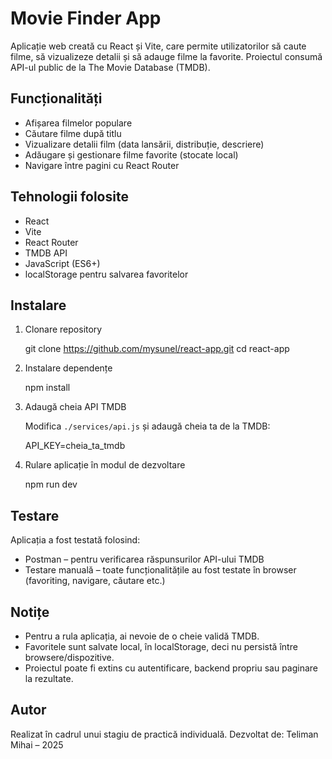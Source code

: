 
# Movie Finder App

Aplicație web creată cu React și Vite, care permite utilizatorilor să caute filme, să vizualizeze detalii și să adauge filme la favorite. Proiectul consumă API-ul public de la The Movie Database (TMDB).

##  Funcționalități

- Afișarea filmelor populare
- Căutare filme după titlu
- Vizualizare detalii film (data lansării, distribuție, descriere)
- Adăugare și gestionare filme favorite (stocate local)
- Navigare între pagini cu React Router

##  Tehnologii folosite

- React
- Vite
- React Router
- TMDB API
- JavaScript (ES6+)
- localStorage pentru salvarea favoritelor

##  Instalare

1. Clonare repository

    git clone https://github.com/mysunel/react-app.git
    cd react-app

2. Instalare dependențe

    npm install

3. Adaugă cheia API TMDB

    Modifica `./services/api.js` și adaugă cheia ta de la TMDB:

    API_KEY=cheia_ta_tmdb

4. Rulare aplicație în modul de dezvoltare

    npm run dev


## Testare

Aplicația a fost testată folosind:

- Postman – pentru verificarea răspunsurilor API-ului TMDB
- Testare manuală – toate funcționalitățile au fost testate în browser (favoriting, navigare, căutare etc.)

## Notițe

- Pentru a rula aplicația, ai nevoie de o cheie validă TMDB.
- Favoritele sunt salvate local, în localStorage, deci nu persistă între browsere/dispozitive.
- Proiectul poate fi extins cu autentificare, backend propriu sau paginare la rezultate.


## Autor

Realizat în cadrul unui stagiu de practică individuală.
Dezvoltat de: Teliman Mihai – 2025
